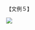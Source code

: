 【文例５】

![](https://www.nta.go.jp/tmp/c04f50c1-7750-4960-9b4e-48f2da703212/images/a61b30cd0d7f4664d4e219cae934fdbcc1fc1b1f32507346bef7017c457e0136.jpg)